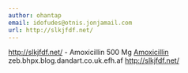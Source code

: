 ```yaml
---
author: ohantap
email: idofudes@otnis.jonjamail.com
url: http://slkjfdf.net/
---
```


http://slkjfdf.net/ - Amoxicillin 500 Mg <a href="http://slkjfdf.net/">Amoxicillin</a> zeb.bhpx.blog.dandart.co.uk.efh.af http://slkjfdf.net/